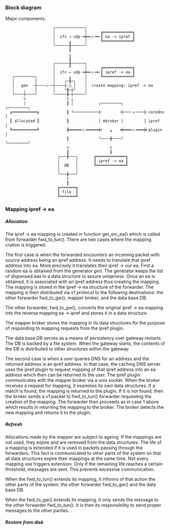 ### Block diagram

Major components.

```DejaVu
                     ╭─────────────╮
                     │             │      ╔═════════════╗
                     │  ifc → udp ━┿━╸▷╺━╸║ ea -> ipref ║
                     │      ╻      │      ╚═════════════╝
                     ╰──────╂──────╯
                            ┃
                            △
                            ┃
                     ╭──────╂──────╮
                     │      ╹      │      ╔═════════════╗
                     │  ifc ← udp ━┿━╸▷╺━╸║ ipref -> ea ║
   ╭─────────╮       │      ╻      │      ╚═════════════╝
   │         │       │    ╭─╂─╮    │
   │   gen  ╶┼───╴▷╶─┼────┼ ◯ │    │  create mapping: ipref -> ea
   │    ╷    │       │    ╰╂─┼╯    │
   ╰────┼────╯       ╰─────╂─┼─────╯
        ▽                  ▽ △
        │                  ┃ │           ╭─────────╮         ╭─────────╮
  ╔═══════════╗            ┃ ╰───────────┼╴       ╶┼───╴◁╶───┼╴coredns │
  ║ allocated ║            ┃             │ mbroker │         │ ipref   │
  ╚═══════════╝            ┣━━━━━╸▷╺━━━━━┿╸   ╻   ╺┿━━━╸▷╺━━━┿╸plugin  │
                           ┃             ╰────╂────╯         ╰─────────╯
                           ▽                  ▽
                           ┃                  ┃
                       ╭───╂───╮       ╔═════════════╗
                       │       │       ║ ipref -> ea ║
                       │  DB   │       ╚═════════════╝
                       │       │
                       ╰───╂───╯
                           ▽
                           ┃
                       ╔═══════╗
                       ║ file  ║
                       ╚═══════╝
```

### Mapping ipref -> ea

##### Allocation

The ipref -> ea mapping is created in function get_src_ea() which is called from forwarder fwd_to_tun(). There are two cases where the mapping cration is triggered.

The first case is when the forwarded encounters an incoming packet with source address being an ipref address. It needs to translate that ipref address into ea. More precisely it translates *their* ipref -> *our* ea. First a random ea is obtained from the generator *gen*. The generator keeps the list of dispensed eas in a data structure to assure uniqeness. Once an ea is obtained, it is associated with an ipref address  thus creating the mapping. The mapping is stored in the ipref -> ea structure of the forwarder. The mapping is then distributed via v1 protocol to the following destinations: the other forwarder fwd_to_gw(), mapper broker, and the data base DB.

The other forwarder, fwd_to_gw(), converts the original ipref -> ea mapping into the reverse mapping ea -> ipref and stores it in a data structure.

The mapper broker stores the mapping in its data structures for the purpose of responding to mapping requests from the ipref plugin.

The data base DB serves as a means of persistency over gateway restarts. The DB is backed by a file system. When the gateway starts, the contents of the DB is distributed to other structures within the gateway.

The second case is when a user queries DNS for an address and the returned address is an ipref address. In that case, the caching DNS server uses the ipref plugin to request mapping of that ipref address into an ea address which then can be returned to the user. The ipref plugin communicates with the mapper broker via a unix socket. When the broker receives a request for mapping, it examines its own data structures. If a match is found, the mapping is returned to the plugin. If it is not found, then the broker sends a v1 packet to fwd_to_tun() forwarder requesting the creation of the mapping. The forwarder then proceeds as in case 1 above which results in returning the mapping to the broker. The broker detects the new mapping and returns it to the plugin.

##### Refresh

Allocations made by the mapper are subject to ageing. If the mappings are not used, they expire and are removed from the data structures. The life of a mapping is extended if it is used in packets passing through the forwarders. This fact is communicated to other parts of the system so that all data structures expire their mappings at the same time. Not every mapping use triggers extension. Only if the remaining life reaches a certain threshold, messages are sent. This prevents excessive communication.

When the fwd_to_tun() extends its mapping, it informs of that action the other parts of the system: the other forwarder fwd_to_gw() and the data base DB.

When the fwd_to_gw() extends its mapping, it only sends the message to the other forwarder fwd_to_tun(). It is then its responsibility to send proper messages to the other parties.

##### Restore from disk
